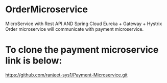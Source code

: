 # OrderMicroservice
MicroService with Rest API AND Spring Cloud Eureka + Gateway + Hystrix
Order microservice will communicate with payment microservice.
# To clone the payment microservice link is below:
https://github.com/ranjeet-sys1/Payment-Microservice.git

